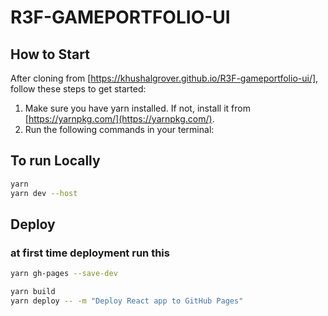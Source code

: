 ﻿# R3F-GAMEPORTFOLIO-UI


## How to Start
After cloning from [https://khushalgrover.github.io/R3F-gameportfolio-ui/], follow these steps to get started:

1. Make sure you have yarn installed. If not, install it from [https://yarnpkg.com/](https://yarnpkg.com/).
2. Run the following commands in your terminal:

## To run Locally
```bash
yarn
yarn dev --host
```

## Deploy
### at first time deployment run this
```bash
yarn gh-pages --save-dev
````

```bash
yarn build
yarn deploy -- -m "Deploy React app to GitHub Pages"
```
